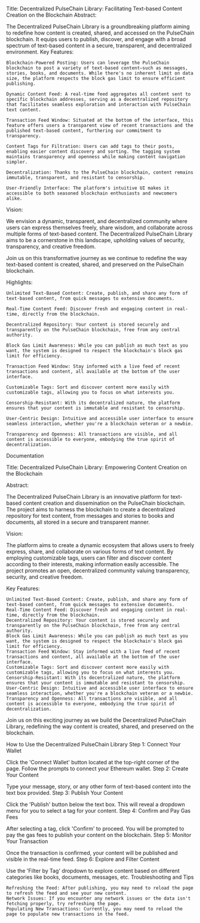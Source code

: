 Title: Decentralized PulseChain Library: Facilitating Text-based Content Creation on the Blockchain
Abstract:

The Decentralized PulseChain Library is a groundbreaking platform aiming to redefine how content is created, shared, and accessed on the PulseChain blockchain. It equips users to publish, discover, and engage with a broad spectrum of text-based content in a secure, transparent, and decentralized environment.
Key Features:

    Blockchain-Powered Posting: Users can leverage the PulseChain blockchain to post a variety of text-based content—such as messages, stories, books, and documents. While there's no inherent limit on data size, the platform respects the block gas limit to ensure efficient publishing.

    Dynamic Content Feed: A real-time feed aggregates all content sent to specific blockchain addresses, serving as a decentralized repository that facilitates seamless exploration and interaction with PulseChain text content.

    Transaction Feed Window: Situated at the bottom of the interface, this feature offers users a transparent view of recent transactions and the published text-based content, furthering our commitment to transparency.

    Content Tags for Filtration: Users can add tags to their posts, enabling easier content discovery and sorting. The tagging system maintains transparency and openness while making content navigation simpler.

    Decentralization: Thanks to the PulseChain blockchain, content remains immutable, transparent, and resistant to censorship.

    User-Friendly Interface: The platform's intuitive UI makes it accessible to both seasoned blockchain enthusiasts and newcomers alike.

Vision:

We envision a dynamic, transparent, and decentralized community where users can express themselves freely, share wisdom, and collaborate across multiple forms of text-based content. The Decentralized PulseChain Library aims to be a cornerstone in this landscape, upholding values of security, transparency, and creative freedom.

Join us on this transformative journey as we continue to redefine the way text-based content is created, shared, and preserved on the PulseChain blockchain.




Highlights:

    Unlimited Text-Based Content: Create, publish, and share any form of text-based content, from quick messages to extensive documents.

    Real-Time Content Feed: Discover fresh and engaging content in real-time, directly from the blockchain.

    Decentralized Repository: Your content is stored securely and transparently on the PulseChain blockchain, free from any central authority.

    Block Gas Limit Awareness: While you can publish as much text as you want, the system is designed to respect the blockchain's block gas limit for efficiency.

    Transaction Feed Window: Stay informed with a live feed of recent transactions and content, all available at the bottom of the user interface.

    Customizable Tags: Sort and discover content more easily with customizable tags, allowing you to focus on what interests you.

    Censorship-Resistant: With its decentralized nature, the platform ensures that your content is immutable and resistant to censorship.

    User-Centric Design: Intuitive and accessible user interface to ensure seamless interaction, whether you're a blockchain veteran or a newbie.

    Transparency and Openness: All transactions are visible, and all content is accessible to everyone, embodying the true spirit of decentralization.



Documentation

Title: Decentralized PulseChain Library: Empowering Content Creation on the Blockchain

Abstract:

The Decentralized PulseChain Library is an innovative platform for text-based content creation and dissemination on the PulseChain blockchain. The project aims to harness the blockchain to create a decentralized repository for text content, from messages and stories to books and documents, all stored in a secure and transparent manner.

Vision:

The platform aims to create a dynamic ecosystem that allows users to freely express, share, and collaborate on various forms of text content. By employing customizable tags, users can filter and discover content according to their interests, making information easily accessible. The project promotes an open, decentralized community valuing transparency, security, and creative freedom.

Key Features:

    Unlimited Text-Based Content: Create, publish, and share any form of text-based content, from quick messages to extensive documents.
    Real-Time Content Feed: Discover fresh and engaging content in real-time, directly from the blockchain.
    Decentralized Repository: Your content is stored securely and transparently on the PulseChain blockchain, free from any central authority.
    Block Gas Limit Awareness: While you can publish as much text as you want, the system is designed to respect the blockchain's block gas limit for efficiency.
    Transaction Feed Window: Stay informed with a live feed of recent transactions and content, all available at the bottom of the user interface.
    Customizable Tags: Sort and discover content more easily with customizable tags, allowing you to focus on what interests you.
    Censorship-Resistant: With its decentralized nature, the platform ensures that your content is immutable and resistant to censorship.
    User-Centric Design: Intuitive and accessible user interface to ensure seamless interaction, whether you're a blockchain veteran or a newbie.
    Transparency and Openness: All transactions are visible, and all content is accessible to everyone, embodying the true spirit of decentralization.



Join us on this exciting journey as we build the Decentralized PulseChain Library, redefining the way content is created, shared, and preserved on the blockchain.

How to Use the Decentralized PulseChain Library
Step 1: Connect Your Wallet

Click the 'Connect Wallet' button located at the top-right corner of the page. Follow the prompts to connect your Ethereum wallet.
Step 2: Create Your Content

Type your message, story, or any other form of text-based content into the text box provided.
Step 3: Publish Your Content

Click the 'Publish' button below the text box. This will reveal a dropdown menu for you to select a tag for your content.
Step 4: Confirm and Pay Gas Fees

After selecting a tag, click 'Confirm' to proceed. You will be prompted to pay the gas fees to publish your content on the blockchain.
Step 5: Monitor Your Transaction

Once the transaction is confirmed, your content will be published and visible in the real-time feed.
Step 6: Explore and Filter Content

Use the 'Filter by Tag' dropdown to explore content based on different categories like books, documents, messages, etc.
Troubleshooting and Tips

    Refreshing the Feed: After publishing, you may need to reload the page to refresh the feed and see your new content.
    Network Issues: If you encounter any network issues or the data isn't fetching properly, try refreshing the page.
    Populating New Transactions: Currently, you may need to reload the page to populate new transactions in the feed.
